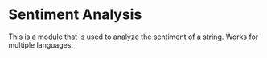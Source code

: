 # Sentiment Analysis
This is a module that is used to analyze the sentiment of a string. Works for multiple languages.
